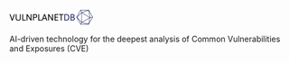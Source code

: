 ![logo](../logo.svg)

AI-driven technology for the deepest analysis of Common Vulnerabilities and Exposures (CVE)
